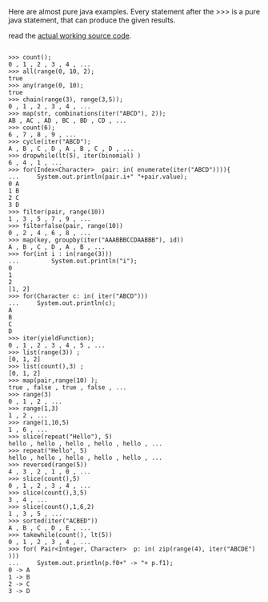 Here are almost pure java examples. Every statement after the >>> is a pure java statement, that can produce the given results.

read the [actual working source code](http://code.google.com/p/neoitertools/source/browse/trunk/neoitertools/src/test/java/net/ericaro/neoitertools/ItertoolsTest.java).

```

>>> count();
0 , 1 , 2 , 3 , 4 , ...
>>> all(range(0, 10, 2);
true
>>> any(range(0, 10);
true
>>> chain(range(3), range(3,5));
0 , 1 , 2 , 3 , 4 , ...
>>> map(str, combinations(iter("ABCD"), 2));
AB , AC , AD , BC , BD , CD , ...
>>> count(6);
6 , 7 , 8 , 9 , ...
>>> cycle(iter("ABCD");
A , B , C , D , A , B , C , D , ...
>>> dropwhile(lt(5), iter(binomial) )
6 , 4 , 1 , ...
>>> for(Index<Character>  pair: in( enumerate(iter("ABCD")))){
...     System.out.println(pair.i+" "+pair.value);
0 A
1 B
2 C
3 D
>>> filter(pair, range(10))
1 , 3 , 5 , 7 , 9 , ...
>>> filterfalse(pair, range(10))
0 , 2 , 4 , 6 , 8 , ...
>>> map(key, groupby(iter("AAABBBCCDAABBB"), id))
A , B , C , D , A , B , ...
>>> for(int i : in(range(3)))
...			System.out.println("i");
0
1
2
[1, 2]
>>> for(Character c: in( iter("ABCD")))
...		System.out.println(c);
A
B
C
D
>>> iter(yieldFunction);
0 , 1 , 2 , 3 , 4 , 5 , ...
>>> list(range(3)) ;
[0, 1, 2]
>>> list(count(),3) ;
[0, 1, 2]
>>> map(pair,range(10) );
true , false , true , false , ...
>>> range(3)
0 , 1 , 2 , ...
>>> range(1,3)
1 , 2 , ...
>>> range(1,10,5)
1 , 6 , ...
>>> slice(repeat("Hello"), 5)
hello , hello , hello , hello , hello , ...
>>> repeat("Hello", 5)
hello , hello , hello , hello , hello , ...
>>> reversed(range(5))
4 , 3 , 2 , 1 , 0 , ...
>>> slice(count(),5)
0 , 1 , 2 , 3 , 4 , ...
>>> slice(count(),3,5)
3 , 4 , ...
>>> slice(count(),1,6,2)
1 , 3 , 5 , ...
>>> sorted(iter("ACBED"))
A , B , C , D , E , ...
>>> takewhile(count(), lt(5))
0 , 1 , 2 , 3 , 4 , ...
>>> for( Pair<Integer, Character>  p: in( zip(range(4), iter("ABCDE") )))
...		System.out.println(p.f0+" -> "+ p.f1);
0 -> A
1 -> B
2 -> C
3 -> D
```